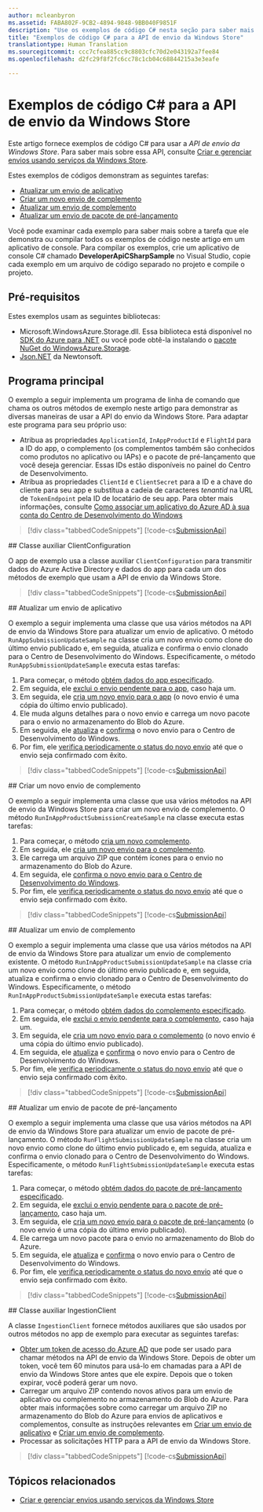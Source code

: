 ```yaml
---
author: mcleanbyron
ms.assetid: FABA802F-9CB2-4894-9848-9BB040F9851F
description: "Use os exemplos de código C# nesta seção para saber mais sobre como usar a API de envio da Windows Store."
title: "Exemplos de código C# para a API de envio da Windows Store"
translationtype: Human Translation
ms.sourcegitcommit: ccc7cfea885cc9c8803cfc70d2e043192a7fee84
ms.openlocfilehash: d2fc29f8f2fc6cc78c1cb04c68844215a3e3eafe

---
```


# <a name="c-code-examples-for-the-windows-store-submission-api"></a>Exemplos de código C\# para a API de envio da Windows Store

Este artigo fornece exemplos de código C# para usar a *API de envio da Windows Store*. Para saber mais sobre essa API, consulte [Criar e gerenciar envios usando serviços da Windows Store](create-and-manage-submissions-using-windows-store-services.md).

Estes exemplos de códigos demonstram as seguintes tarefas:

* [Atualizar um envio de aplicativo](#update-app-submission)
* [Criar um novo envio de complemento](#create-add-on-submission)
* [Atualizar um envio de complemento](#update-add-on-submission)
* [Atualizar um envio de pacote de pré-lançamento](#update-flight-submission)

Você pode examinar cada exemplo para saber mais sobre a tarefa que ele demonstra ou compilar todos os exemplos de código neste artigo em um aplicativo de console. Para compilar os exemplos, crie um aplicativo de console C# chamado **DeveloperApiCSharpSample** no Visual Studio, copie cada exemplo em um arquivo de código separado no projeto e compile o projeto.

## <a name="prerequisites"></a>Pré-requisitos

Estes exemplos usam as seguintes bibliotecas:

* Microsoft.WindowsAzure.Storage.dll. Essa biblioteca está disponível no [SDK do Azure para .NET](https://azure.microsoft.com/downloads/) ou você pode obtê-la instalando o [pacote NuGet do WindowsAzure.Storage](https://www.nuget.org/packages/WindowsAzure.Storage).
* [Json.NET](http://www.newtonsoft.com/json) da Newtonsoft.

## <a name="main-program"></a>Programa principal

O exemplo a seguir implementa um programa de linha de comando que chama os outros métodos de exemplo neste artigo para demonstrar as diversas maneiras de usar a API do envio da Windows Store. Para adaptar este programa para seu próprio uso:

* Atribua as propriedades ```ApplicationId```, ```InAppProductId``` e ```FlightId``` para a ID do app, o complemento (os complementos também são conhecidos como produtos no aplicativo ou IAPs) e o pacote de pré-lançamento que você deseja gerenciar. Essas IDs estão disponíveis no painel do Centro de Desenvolvimento.
* Atribua as propriedades ```ClientId``` e ```ClientSecret``` para a ID e a chave do cliente para seu app e substitua a cadeia de caracteres *tenantid* na URL de ```TokenEndpoint``` pela ID de locatário de seu app. Para obter mais informações, consulte [Como associar um aplicativo do Azure AD à sua conta do Centro de Desenvolvimento do Windows](create-and-manage-submissions-using-windows-store-services.md#how-to-associate-an-azure-ad-application-with-your-windows-dev-center-account)

> [!div class="tabbedCodeSnippets"]
[!code-cs[SubmissionApi](./code/StoreServicesExamples_Submission/cs/Program.cs#Main)]

<span id="clientconfiguration" />
## <a name="clientconfiguration-helper-class"></a>Classe auxiliar ClientConfiguration

O app de exemplo usa a classe auxiliar ```ClientConfiguration``` para transmitir dados do Azure Active Directory e dados do app para cada um dos métodos de exemplo que usam a API de envio da Windows Store.

> [!div class="tabbedCodeSnippets"]
[!code-cs[SubmissionApi](./code/StoreServicesExamples_Submission/cs/ClientConfiguration.cs#ClientConfiguration)]

<span id="update-app-submission" />
## <a name="update-an-app-submission"></a>Atualizar um envio de aplicativo

O exemplo a seguir implementa uma classe que usa vários métodos na API de envio da Windows Store para atualizar um envio de aplicativo. O método ```RunAppSubmissionUpdateSample``` na classe cria um novo envio como clone do último envio publicado e, em seguida, atualiza e confirma o envio clonado para o Centro de Desenvolvimento do Windows. Especificamente, o método ```RunAppSubmissionUpdateSample``` executa estas tarefas:

1. Para começar, o método [obtém dados do app especificado](get-an-app.md).
2. Em seguida, ele [exclui o envio pendente para o app](delete-an-app-submission.md), caso haja um.
3. Em seguida, ele [cria um novo envio para o app](create-an-app-submission.md) (o novo envio é uma cópia do último envio publicado).
4. Ele muda alguns detalhes para o novo envio e carrega um novo pacote para o envio no armazenamento do Blob do Azure.
5. Em seguida, ele [atualiza](update-an-app-submission.md) e [confirma](commit-an-app-submission.md) o novo envio para o Centro de Desenvolvimento do Windows.
6. Por fim, ele [verifica periodicamente o status do novo envio](get-status-for-an-app-submission.md) até que o envio seja confirmado com êxito.

> [!div class="tabbedCodeSnippets"]
[!code-cs[SubmissionApi](./code/StoreServicesExamples_Submission/cs/AppSubmissionUpdateSample.cs#AppSubmissionUpdateSample)]

<span id="create-add-on-submission" />
## <a name="create-a-new-add-on-submission"></a>Criar um novo envio de complemento

O exemplo a seguir implementa uma classe que usa vários métodos na API de envio da Windows Store para criar um novo envio de complemento. O método ```RunInAppProductSubmissionCreateSample``` na classe executa estas tarefas:

1. Para começar, o método [cria um novo complemento](create-an-add-on.md).
2. Em seguida, ele [cria um novo envio para o complemento](create-an-add-on-submission.md).
3. Ele carrega um arquivo ZIP que contém ícones para o envio no armazenamento do Blob do Azure.
4. Em seguida, ele [confirma o novo envio para o Centro de Desenvolvimento do Windows](commit-an-add-on-submission.md).
5. Por fim, ele [verifica periodicamente o status do novo envio](get-status-for-an-add-on-submission.md) até que o envio seja confirmado com êxito.

> [!div class="tabbedCodeSnippets"]
[!code-cs[SubmissionApi](./code/StoreServicesExamples_Submission/cs/InAppProductSubmissionCreateSample.cs#InAppProductSubmissionCreateSample)]

<span id="update-add-on-submission" />
## <a name="update-an-add-on-submission"></a>Atualizar um envio de complemento

O exemplo a seguir implementa uma classe que usa vários métodos na API de envio da Windows Store para atualizar um envio de complemento existente. O método ```RunInAppProductSubmissionUpdateSample``` na classe cria um novo envio como clone do último envio publicado e, em seguida, atualiza e confirma o envio clonado para o Centro de Desenvolvimento do Windows. Especificamente, o método ```RunInAppProductSubmissionUpdateSample``` executa estas tarefas:

1. Para começar, o método [obtém dados do complemento especificado](get-an-add-on.md).
2. Em seguida, ele [exclui o envio pendente para o complemento](delete-an-add-on-submission.md), caso haja um.
3. Em seguida, ele [cria um novo envio para o complemento](create-an-add-on-submission.md) (o novo envio é uma cópia do último envio publicado).
5. Em seguida, ele [atualiza](update-an-add-on-submission.md) e [confirma](commit-an-add-on-submission.md) o novo envio para o Centro de Desenvolvimento do Windows.
6. Por fim, ele [verifica periodicamente o status do novo envio](get-status-for-an-add-on-submission.md) até que o envio seja confirmado com êxito.

> [!div class="tabbedCodeSnippets"]
[!code-cs[SubmissionApi](./code/StoreServicesExamples_Submission/cs/InAppProductSubmissionUpdateSample.cs#InAppProductSubmissionUpdateSample)]

<span id="update-flight-submission" />
## <a name="update-a-package-flight-submission"></a>Atualizar um envio de pacote de pré-lançamento

O exemplo a seguir implementa uma classe que usa vários métodos na API de envio da Windows Store para atualizar um envio de pacote de pré-lançamento. O método ```RunFlightSubmissionUpdateSample``` na classe cria um novo envio como clone do último envio publicado e, em seguida, atualiza e confirma o envio clonado para o Centro de Desenvolvimento do Windows. Especificamente, o método ```RunFlightSubmissionUpdateSample``` executa estas tarefas:

1. Para começar, o método [obtém dados do pacote de pré-lançamento especificado](get-a-flight.md).
2. Em seguida, ele [exclui o envio pendente para o pacote de pré-lançamento](delete-a-flight-submission.md), caso haja um.
3. Em seguida, ele [cria um novo envio para o pacote de pré-lançamento](create-a-flight-submission.md) (o novo envio é uma cópia do último envio publicado).
4. Ele carrega um novo pacote para o envio no armazenamento do Blob do Azure.
5. Em seguida, ele [atualiza](update-a-flight-submission.md) e [confirma](commit-a-flight-submission.md) o novo envio para o Centro de Desenvolvimento do Windows.
6. Por fim, ele [verifica periodicamente o status do novo envio](get-status-for-a-flight-submission.md) até que o envio seja confirmado com êxito.

> [!div class="tabbedCodeSnippets"]
[!code-cs[SubmissionApi](./code/StoreServicesExamples_Submission/cs/FlightSubmissionUpdateSample.cs#FlightSubmissionUpdateSample)]

<span id="ingestionclient" />
## <a name="ingestionclient-helper-class"></a>Classe auxiliar IngestionClient

A classe ```IngestionClient``` fornece métodos auxiliares que são usados por outros métodos no app de exemplo para executar as seguintes tarefas:

* [Obter um token de acesso do Azure AD](create-and-manage-submissions-using-windows-store-services.md#obtain-an-azure-ad-access-token) que pode ser usado para chamar métodos na API de envio da Windows Store. Depois de obter um token, você tem 60 minutos para usá-lo em chamadas para a API de envio da Windows Store antes que ele expire. Depois que o token expirar, você poderá gerar um novo.
* Carregar um arquivo ZIP contendo novos ativos para um envio de aplicativo ou complemento no armazenamento do Blob do Azure. Para obter mais informações sobre como carregar um arquivo ZIP no armazenamento do Blob do Azure para envios de aplicativos e complementos, consulte as instruções relevantes em [Criar um envio de aplicativo](manage-app-submissions.md#create-an-app-submission) e [Criar um envio de complemento](manage-add-on-submissions.md#create-an-add-on-submission).
* Processar as solicitações HTTP para a API de envio da Windows Store.

> [!div class="tabbedCodeSnippets"]
[!code-cs[SubmissionApi](./code/StoreServicesExamples_Submission/cs/IngestionClient.cs#IngestionClient)]

## <a name="related-topics"></a>Tópicos relacionados

* [Criar e gerenciar envios usando serviços da Windows Store](create-and-manage-submissions-using-windows-store-services.md)



<!--HONumber=Dec16_HO3-->


